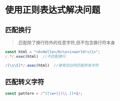 # 使用正则表达式解决问题

## 匹配换行

> .匹配除了换行符外的任意字符,但不包含换行符本身

```javascript
const html = "<b>Hello</b>\n<i>world!</i>";
/.*/.exec(html)  //不匹配换行

/[\s\S]*/.exec(html)  //使用空白符匹配所有字符
```

## 匹配转义字符

```javascript
const pattern = /^((\w+)|(\\.))+$/;
```

